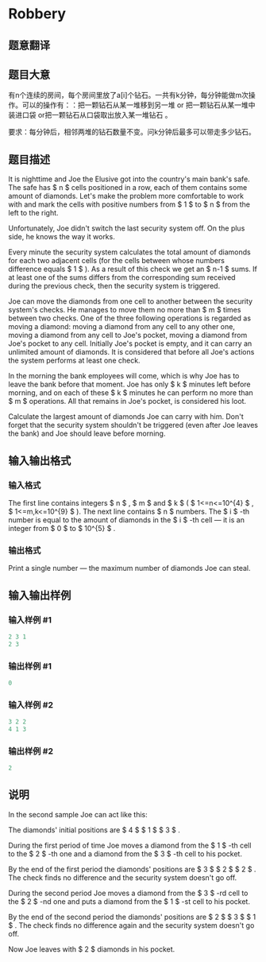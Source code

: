 # Robbery

## 题意翻译

## 题目大意

有n个连续的房间，每个房间里放了a[i]个钻石。一共有k分钟，每分钟能做m次操作。可以的操作有：：把一颗钻石从某一堆移到另一堆 or 把一颗钻石从某一堆中装进口袋 or把一颗钻石从口袋取出放入某一堆钻石 。

要求：每分钟后，相邻两堆的钻石数量不变。问k分钟后最多可以带走多少钻石。

## 题目描述

It is nighttime and Joe the Elusive got into the country's main bank's safe. The safe has $ n $ cells positioned in a row, each of them contains some amount of diamonds. Let's make the problem more comfortable to work with and mark the cells with positive numbers from $ 1 $ to $ n $ from the left to the right.

Unfortunately, Joe didn't switch the last security system off. On the plus side, he knows the way it works.

Every minute the security system calculates the total amount of diamonds for each two adjacent cells (for the cells between whose numbers difference equals $ 1 $ ). As a result of this check we get an $ n-1 $ sums. If at least one of the sums differs from the corresponding sum received during the previous check, then the security system is triggered.

Joe can move the diamonds from one cell to another between the security system's checks. He manages to move them no more than $ m $ times between two checks. One of the three following operations is regarded as moving a diamond: moving a diamond from any cell to any other one, moving a diamond from any cell to Joe's pocket, moving a diamond from Joe's pocket to any cell. Initially Joe's pocket is empty, and it can carry an unlimited amount of diamonds. It is considered that before all Joe's actions the system performs at least one check.

In the morning the bank employees will come, which is why Joe has to leave the bank before that moment. Joe has only $ k $ minutes left before morning, and on each of these $ k $ minutes he can perform no more than $ m $ operations. All that remains in Joe's pocket, is considered his loot.

Calculate the largest amount of diamonds Joe can carry with him. Don't forget that the security system shouldn't be triggered (even after Joe leaves the bank) and Joe should leave before morning.

## 输入输出格式

### 输入格式

The first line contains integers $ n $ , $ m $ and $ k $ ( $ 1<=n<=10^{4} $ , $ 1<=m,k<=10^{9} $ ). The next line contains $ n $ numbers. The $ i $ -th number is equal to the amount of diamonds in the $ i $ -th cell — it is an integer from $ 0 $ to $ 10^{5} $ .

### 输出格式

Print a single number — the maximum number of diamonds Joe can steal.

## 输入输出样例

### 输入样例 #1

```cpp
2 3 1
2 3

```
### 输出样例 #1

```cpp
0
```


### 输入样例 #2

```cpp
3 2 2
4 1 3

```
### 输出样例 #2

```cpp
2
```


## 说明

In the second sample Joe can act like this:

The diamonds' initial positions are $ 4 $ $ 1 $ $ 3 $ .

During the first period of time Joe moves a diamond from the $ 1 $ -th cell to the $ 2 $ -th one and a diamond from the $ 3 $ -th cell to his pocket.

By the end of the first period the diamonds' positions are $ 3 $ $ 2 $ $ 2 $ . The check finds no difference and the security system doesn't go off.

During the second period Joe moves a diamond from the $ 3 $ -rd cell to the $ 2 $ -nd one and puts a diamond from the $ 1 $ -st cell to his pocket.

By the end of the second period the diamonds' positions are $ 2 $ $ 3 $ $ 1 $ . The check finds no difference again and the security system doesn't go off.

Now Joe leaves with $ 2 $ diamonds in his pocket.


